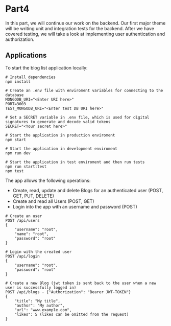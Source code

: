 # Part4

In this part, we will continue our work on the backend. Our first major theme will be writing unit and integration tests for the backend. After we have covered testing, we will take a look at implementing user authentication and authorization.

## Applications

To start the blog list application locally:

```console
# Install dependencies
npm install

# Create an .env file with enviroment variables for connecting to the database
MONGODB_URI="<Enter URI here>"
PORT=3003
TEST_MONGODB_URI="<Enter test DB URI here>"

# Set a SECRET variable in .env file, which is used for digital signatures to generate and decode valid tokens
SECRET="<Your secret here>"

# Start the application in production enviroment
npm start

# Start the application in development enviroment
npm run dev

# Start the application in test enviroment and then run tests
npm run start:test
npm test
```

The app allows the following operations:
- Create, read, update and delete Blogs for an authenticated user (POST, GET, PUT, DELETE)
- Create and read all Users (POST, GET)
- Login into the app with an username and password (POST)

```console
# Create an user
POST /api/users
{
    "username": "root",
    "name": "root",
    "password": "root"
}

# Login with the created user
POST /api/login
{
    "username": "root",
    "password": "root"
}

# Create a new Blog (jwt token is sent back to the user when a new user is successfully logged in)
POST /api/blogs - {"Authorization": "Bearer JWT-TOKEN"}
{
    "title": "My title",
    "author": "My author",
    "url": "www.example.com",
    "likes": 5 (likes can be omitted from the request)
}
```